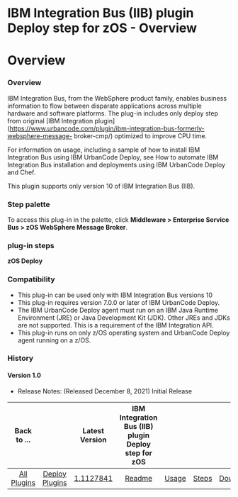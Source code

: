 
IBM Integration Bus (IIB) plugin Deploy step for zOS - Overview
===============================================================

# Overview



### Overview




 


IBM Integration Bus, from the WebSphere product family, enables business information to flow 
between disparate applications across multiple hardware and software platforms. The plug-in includes only deploy step 
from original [IBM Integration plugin](https://www.urbancode.com/plugin/ibm-integration-bus-formerly-websphere-message-
broker-cmp/) optimized to improve CPU time.


For information on usage, including a sample of how to install IBM 
Integration Bus using IBM UrbanCode Deploy, see How to automate IBM Integration Bus installation and deployments using 
IBM UrbanCode Deploy and Chef.


This plugin supports only version 10 of IBM Integration Bus (IIB).



### Step palette



To access this plug-in in the palette, click **Middleware > Enterprise Service Bus > zOS WebSphere Message Broker**.
 


### plug-in steps


**zOS Deploy**


### Compatibility


* This plug-in can be used only with IBM Integration Bus 
versions 10
* This plug-in requires version 7.0.0 or later of IBM UrbanCode Deploy.
* The IBM UrbanCode Deploy agent 
must run on an IBM Java Runtime Environment (JRE) or Java Development Kit (JDK). Other JREs and JDKs are not supported. 
This is a requirement of the IBM Integration API.
* This plug-in runs on only z/OS operating system and UrbanCode Deploy
 agent running on a z/OS.


### History


#### Version 1.0


* Release Notes: (Released December 8, 2021) Initial 
Release


|Back to ...||Latest Version|IBM Integration Bus (IIB) plugin Deploy step for zOS ||||
| :---: | :---: | :---: | :---: | :---: | :---: | :---: |
|[All Plugins](../../index.md)|[Deploy Plugins](../README.md)|[1.1127841](https://raw.githubusercontent.com/UrbanCode/IBM-UCD-PLUGINS/main/files/zos-ibm-integration-bus-ucd/ucd-zOS-WebSphereMessageBroker-CMP-1.1127841.zip)|[Readme](README.md)|[Usage](usage.md)|[Steps](steps.md)|[Downloads](downloads.md)|

